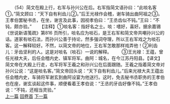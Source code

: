 　　（54）简文在殿上行，右军与孙兴公在后。右军指简文语孙曰：“此啖名客①。”简文顾曰：“天下自有利齿儿②。”后王光禄作会稽，谢车骑出曲阿祖之③。王孝伯罢秘书丞，在坐，谢言及此事，因视孝伯曰：“王丞齿似不钝。”王曰：“不钝，颇亦验。”
　　【注释】①啖名客：指好名之士。啖：嗜好，喜好。据余嘉锡《世说新语笺疏》第816 页所引，啖名应为啖石，是王右军和简文帝共嘲孙兴公的话。道家有啖石法，而孙兴公善于持论，然多强词夺理，所以王右军戏之为啖石客。这一解释较好。不然，以简文帝的地位，王右军怎敢那样戏弄他！②利齿儿：牙齿坚利的人。这是对啖名（啖石）一说的解释。
　　③王光禄：王蕴，曾任光禄大夫，后任会稽内史、镇军将军。曲阿：城名，在今江苏丹阳县。【译文】简文帝在大殿上行走，右军将军王羲之和孙兴公在后面跟随。王羲之指着简文帝对孙兴公说：“这是啖名客。”简文帝回头说：“天下自有利齿儿。”后来光禄大夫王蕴出任会稽内史，车骑将军谢玄到曲阿设宴为他送行。这时，免去秘书丞职务的王孝伯也在座，谢玄谈起这件事，顺便看着王孝伯说：“王丞的牙齿好像不钝。”王孝伯说：“不钝，还相当灵验。”
<br>[上一篇](25_53) [回卷首](25_00) [下一篇](25_55)
